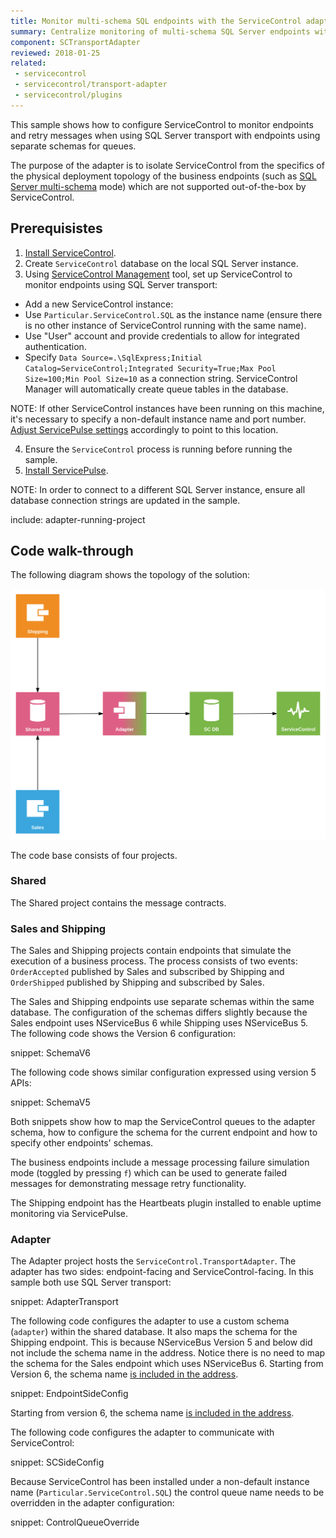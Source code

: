 ```yaml
---
title: Monitor multi-schema SQL endpoints with the ServiceControl adapter
summary: Centralize monitoring of multi-schema SQL Server endpoints with the ServiceControl adapter
component: SCTransportAdapter
reviewed: 2018-01-25
related:
 - servicecontrol
 - servicecontrol/transport-adapter
 - servicecontrol/plugins
---
```



This sample shows how to configure ServiceControl to monitor endpoints and retry messages when using SQL Server transport with endpoints using separate schemas for queues.

The purpose of the adapter is to isolate ServiceControl from the specifics of the physical deployment topology of the business endpoints (such as [SQL Server multi-schema](/transports/sql/deployment-options.md#multi-schema) mode) which are not supported out-of-the-box by ServiceControl.


## Prerequisistes

 1. [Install ServiceControl](/servicecontrol/installation.md).
 2. Create `ServiceControl` database on the local SQL Server instance.
 3. Using [ServiceControl Management](/servicecontrol/license.md#servicecontrol-management-app) tool, set up ServiceControl to monitor endpoints using SQL Server transport:

   * Add a new ServiceControl instance:
   * Use `Particular.ServiceControl.SQL` as the instance name (ensure there is no other instance of ServiceControl running with the same name).
   * Use "User" account and provide credentials to allow for integrated authentication.
   * Specify `Data Source=.\SqlExpress;Initial Catalog=ServiceControl;Integrated Security=True;Max Pool Size=100;Min Pool Size=10` as a connection string. ServiceControl Manager will automatically create queue tables in the database.

NOTE: If other ServiceControl instances have been running on this machine, it's necessary to specify a non-default instance name and port number. [Adjust ServicePulse settings](/servicepulse/host-config.md#changing-the-servicecontrol-url) accordingly to point to this location.

 4. Ensure the `ServiceControl` process is running before running the sample.
 5. [Install ServicePulse](/servicepulse/installation.md).

NOTE: In order to connect to a different SQL Server instance, ensure all database connection strings are updated in the sample.

include: adapter-running-project


## Code walk-through

The following diagram shows the topology of the solution:

![Topology diagram](diagram.svg)

The code base consists of four projects.


### Shared

The Shared project contains the message contracts.


### Sales and Shipping

The Sales and Shipping projects contain endpoints that simulate the execution of a business process. The process consists of two events: `OrderAccepted` published by Sales and subscribed by Shipping and `OrderShipped` published by Shipping and subscribed by Sales.

The Sales and Shipping endpoints use separate schemas within the same database. The configuration of the schemas differs slightly because the Sales endpoint uses NServiceBus 6 while Shipping uses NServiceBus 5. The following code shows the Version 6 configuration:

snippet: SchemaV6

The following code shows similar configuration expressed using version 5 APIs:

snippet: SchemaV5

Both snippets show how to map the ServiceControl queues to the adapter schema, how to configure the schema for the current endpoint and how to specify other endpoints' schemas.

The business endpoints include a message processing failure simulation mode (toggled by pressing `f`) which can be used to generate failed messages for demonstrating message retry functionality.

The Shipping endpoint has the Heartbeats plugin installed to enable uptime monitoring via ServicePulse.


### Adapter

The Adapter project hosts the `ServiceControl.TransportAdapter`. The adapter has two sides: endpoint-facing and ServiceControl-facing. In this sample both use SQL Server transport:

snippet: AdapterTransport

The following code configures the adapter to use a custom schema (`adapter`) within the shared database. It also maps the schema for the Shipping endpoint. This is because NServiceBus Version 5 and below did not include the schema name in the address. Notice there is no need to map the schema for the Sales endpoint which uses NServiceBus 6. Starting from Version 6, the schema name [is included in the address](/transports/sql/addressing.md?version=sqlserver_3). 

snippet: EndpointSideConfig

Starting from version 6, the schema name [is included in the address](/transports/sql/addressing.md?version=sqlserver_3).

The following code configures the adapter to communicate with ServiceControl:

snippet: SCSideConfig

Because ServiceControl has been installed under a non-default instance name (`Particular.ServiceControl.SQL`) the control queue name needs to be overridden in the adapter configuration:

snippet: ControlQueueOverride
